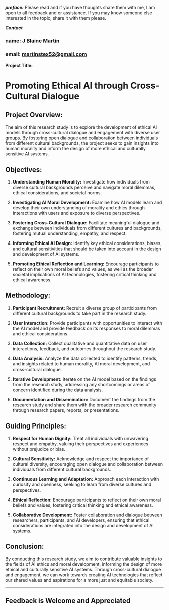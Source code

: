 ***preface:***
 Please read and if you have thoughts share them with me, I am open to all feedback and or assistance. If you may know someone else interested in the topic, share it with them please.

***Contact***
### name: J Blaine Martin
### email: martinstex52@gmail.com 

  
**Project Title:** 

# Promoting Ethical AI through Cross-Cultural Dialogue

## Project Overview:

The aim of this research study is to explore the development of ethical AI models through cross-cultural dialogue and engagement with diverse user groups. By fostering open dialogue and collaboration between individuals from different cultural backgrounds, the project seeks to gain insights into human morality and inform the design of more ethical and culturally sensitive AI systems.

## Objectives:

1. **Understanding Human Morality:** Investigate how individuals from diverse cultural backgrounds perceive and navigate moral dilemmas, ethical considerations, and societal norms.
  
2. **Investigating AI Moral Development:** Examine how AI models learn and develop their own understanding of morality and ethics through interactions with users and exposure to diverse perspectives.
  
3. **Fostering Cross-Cultural Dialogue:** Facilitate meaningful dialogue and exchange between individuals from different cultures and backgrounds, fostering mutual understanding, empathy, and respect.
  
4. **Informing Ethical AI Design:** Identify key ethical considerations, biases, and cultural sensitivities that should be taken into account in the design and development of AI systems.
  
5. **Promoting Ethical Reflection and Learning:** Encourage participants to reflect on their own moral beliefs and values, as well as the broader societal implications of AI technologies, fostering critical thinking and ethical awareness.

## Methodology:

1. **Participant Recruitment:** Recruit a diverse group of participants from different cultural backgrounds to take part in the research study.
  
2. **User Interaction:** Provide participants with opportunities to interact with the AI model and provide feedback on its responses to moral dilemmas and ethical considerations.
  
3. **Data Collection:** Collect qualitative and quantitative data on user interactions, feedback, and outcomes throughout the research study.
  
4. **Data Analysis:** Analyze the data collected to identify patterns, trends, and insights related to human morality, AI moral development, and cross-cultural dialogue.
  
5. **Iterative Development:** Iterate on the AI model based on the findings from the research study, addressing any shortcomings or areas of concern identified during the data analysis.
  
6. **Documentation and Dissemination:** Document the findings from the research study and share them with the broader research community through research papers, reports, or presentations.

## Guiding Principles:

1. **Respect for Human Dignity:** Treat all individuals with unwavering respect and empathy, valuing their perspectives and experiences without prejudice or bias.
  
2. **Cultural Sensitivity:** Acknowledge and respect the importance of cultural diversity, encouraging open dialogue and collaboration between individuals from different cultural backgrounds.
  
3. **Continuous Learning and Adaptation:** Approach each interaction with curiosity and openness, seeking to learn from diverse cultures and perspectives.
  
4. **Ethical Reflection:** Encourage participants to reflect on their own moral beliefs and values, fostering critical thinking and ethical awareness.
  
5. **Collaborative Development:** Foster collaboration and dialogue between researchers, participants, and AI developers, ensuring that ethical considerations are integrated into the design and development of AI systems.

## Conclusion:

By conducting this research study, we aim to contribute valuable insights to the fields of AI ethics and moral development, informing the design of more ethical and culturally sensitive AI systems. Through cross-cultural dialogue and engagement, we can work towards creating AI technologies that reflect our shared values and aspirations for a more just and equitable society.


-----------------------------------------------------------------------------------------------------------------------


## Feedback is Welcome and Appreciated
